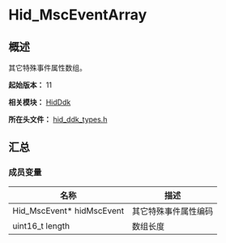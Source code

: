 # Hid_MscEventArray

## 概述

其它特殊事件属性数组。

**起始版本：** 11

**相关模块：** [HidDdk](capi-hidddk.md)

**所在头文件：** [hid_ddk_types.h](capi-hid-ddk-types-h.md)

## 汇总

### 成员变量

| 名称 | 描述 |
| -- | -- |
| Hid_MscEvent* hidMscEvent | 其它特殊事件属性编码 |
| uint16_t length | 数组长度 |


